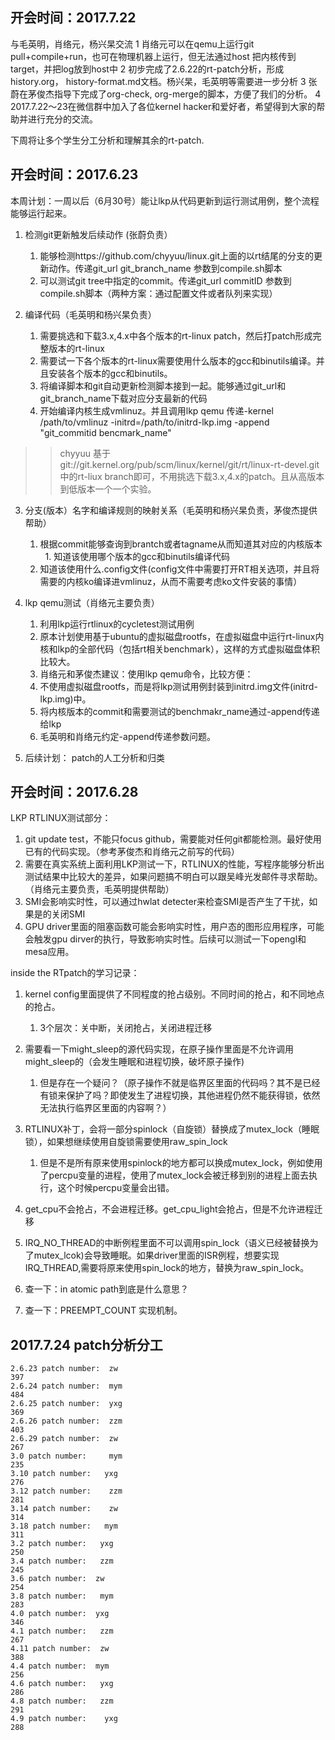 ## 开会时间：2017.7.22
与毛英明，肖络元，杨兴杲交流
1 肖络元可以在qemu上运行git pull+compile+run，也可在物理机器上运行，但无法通过host 把内核传到target，并把log放到host中
2 初步完成了2.6.22的rt-patch分析，形成history.org， history-format.md文档。杨兴杲，毛英明等需要进一步分析
3 张蔚在茅俊杰指导下完成了org-check, org-merge的脚本，方便了我们的分析。
4 2017.7.22～23在微信群中加入了各位kernel hacker和爱好者，希望得到大家的帮助并进行充分的交流。

下周将让多个学生分工分析和理解其余的rt-patch.

## 开会时间：2017.6.23

本周计划：一周以后（6月30号）能让lkp从代码更新到运行测试用例，整个流程能够运行起来。

1. 检测git更新触发后续动作 (张蔚负责）
   1.  能够检测https://github.com/chyyuu/linux.git上面的以rt结尾的分支的更新动作。传递git_url git_branch_name 参数到compile.sh脚本
   1.  可以测试git tree中指定的commit。传递git_url commitID 参数到compile.sh脚本（两种方案：通过配置文件或者队列来实现）


2. 编译代码（毛英明和杨兴杲负责）
   1.  需要挑选和下载3.x,4.x中各个版本的rt-linux patch，然后打patch形成完整版本的rt-linux
   1.  需要试一下各个版本的rt-linux需要使用什么版本的gcc和binutils编译。并且安装各个版本的gcc和binutils。
   1.  将编译脚本和git自动更新检测脚本接到一起。能够通过git_url和git_branch_name下载对应分支最新的代码
   1.  开始编译内核生成vmlinuz。并且调用lkp qemu  传递-kernel /path/to/vmlinuz   -initrd=/path/to/initrd-lkp.img -append "git_commitid  bencmark_name"  

>> chyyuu 基于 git://git.kernel.org/pub/scm/linux/kernel/git/rt/linux-rt-devel.git 中的rt-liux branch即可，不用挑选下载3.x,4.x的patch。且从高版本到低版本一个一个实验。

3. 分支(版本）名字和编译规则的映射关系（毛英明和杨兴杲负责，茅俊杰提供帮助）

   1.  根据commit能够查询到brantch或者tagname从而知道其对应的内核版本
   1.  知道该使用哪个版本的gcc和binutils编译代码
   1.  知道该使用什么.config文件(config文件中需要打开RT相关选项，并且将需要的内核ko编译进vmlinuz，从而不需要考虑ko文件安装的事情）

4. lkp qemu测试（肖络元主要负责）

   1.  利用lkp运行rtlinux的cycletest测试用例
   1.  原本计划使用基于ubuntu的虚拟磁盘rootfs，在虚拟磁盘中运行rt-linux内核和lkp的全部代码（包括rt相关benchmark），这样的方式虚拟磁盘体积比较大。
   1.  肖络元和茅俊杰建议：使用lkp qemu命令，比较方便：
   1.  不使用虚拟磁盘rootfs，而是将lkp测试用例封装到initrd.img文件(initrd-lkp.img)中。
   1.  将内核版本的commit和需要测试的benchmakr_name通过-append传递给lkp
   1.  毛英明和肖络元约定-append传递参数问题。

5. 后续计划： patch的人工分析和归类


## 开会时间：2017.6.28

LKP RTLINUX测试部分：
1. git update test，不能只focus github，需要能对任何git都能检测。最好使用已有的代码实现。（参考茅俊杰和肖络元之前写的代码）
1. 需要在真实系统上面利用LKP测试一下，RTLINUX的性能，写程序能够分析出测试结果中比较大的差异，如果问题搞不明白可以跟吴峰光发邮件寻求帮助。（肖络元主要负责，毛英明提供帮助）
1. SMI会影响实时性，可以通过hwlat detecter来检查SMI是否产生了干扰，如果是的关闭SMI 
1. GPU driver里面的阻塞函数可能会影响实时性，用户态的图形应用程序，可能会触发gpu dirver的执行，导致影响实时性。后续可以测试一下opengl和mesa应用。

inside the RTpatch的学习记录：
1. kernel config里面提供了不同程度的抢占级别。不同时间的抢占，和不同地点的抢占。
   1.  3个层次：关中断，关闭抢占，关闭进程迁移
1. 需要看一下might_sleep的源代码实现，在原子操作里面是不允许调用might_sleep的（会发生睡眠和进程切换，破坏原子操作)
   1.  但是存在一个疑问？（原子操作不就是临界区里面的代码吗？其不是已经有锁来保护了吗？即使发生了进程切换，其他进程仍然不能获得锁，依然无法执行临界区里面的内容啊？）

1. RTLINUX补丁，会将一部分spinlock（自旋锁）替换成了mutex_lock（睡眠锁），如果想继续使用自旋锁需要使用raw_spin_lock
   1.  但是不是所有原来使用spinlock的地方都可以换成mutex_lock，例如使用了percpu变量的进程，使用了mutex_lock会被迁移到别的进程上面去执行，这个时候percpu变量会出错。

1. get_cpu不会抢占，不会进程迁移。get_cpu_light会抢占，但是不允许进程迁移

1. IRQ_NO_THREAD的中断例程里面不可以调用spin_lock（语义已经被替换为了mutex_lcok)会导致睡眠。如果driver里面的ISR例程，想要实现IRQ_THREAD,需要将原来使用spin_lock的地方，替换为raw_spin_lock。

1. 查一下：in atomic path到底是什么意思？
1. 查一下：PREEMPT_COUNT 实现机制。


## 2017.7.24 patch分析分工
```
2.6.23 patch number:  zw
397
2.6.24 patch number:  mym
484
2.6.25 patch number:  yxg
369
2.6.26 patch number:  zzm
403
2.6.29 patch number:  zw
267
3.0 patch number:     mym
235
3.10 patch number:   yxg
276
3.12 patch number:    zzm
281
3.14 patch number:    zw
314
3.18 patch number:   mym
311
3.2 patch number:   yxg
250
3.4 patch number:   zzm
245
3.6 patch number:  zw
254
3.8 patch number:   mym
283
4.0 patch number:  yxg
346
4.1 patch number:   zzm
267
4.11 patch number:  zw
388
4.4 patch number:  mym
256
4.6 patch number:   yxg
286
4.8 patch number:   zzm
291
4.9 patch number:    yxg
288
```

